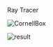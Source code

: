 Ray Tracer

![CornellBox](https://user-images.githubusercontent.com/60577496/139518689-562b1853-5c48-4c5c-97bf-22d3a05914c1.png)

![result](https://user-images.githubusercontent.com/60577496/139518756-1f247e0e-cea5-45cd-9edf-8f9ccf2c04a5.png)
